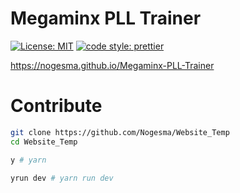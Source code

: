 # Megaminx PLL Trainer

[![License: MIT](https://img.shields.io/badge/License-MIT-yellow.svg?style=flat-square)](https://opensource.org/licenses/MIT)
[![code style: prettier](https://img.shields.io/badge/code_style-prettier-ff69b4.svg?style=flat-square)](https://github.com/prettier/prettier)

https://nogesma.github.io/Megaminx-PLL-Trainer

# Contribute

````bash
git clone https://github.com/Nogesma/Website_Temp
cd Website_Temp

y # yarn

yrun dev # yarn run dev
````